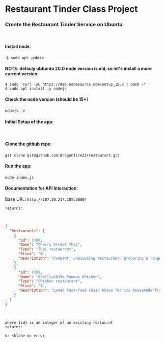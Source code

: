 
# Restaurant Tinder Class Project





### Create the Restaurant Tinder Service on Ubuntu
​
#### Install node:
​
`$ sudo apt update`
​
#### NOTE: defauly ubbuntu 20.0 node version is old, so let's install a more current version:
```
$ sudo 'curl -sL https://deb.nodesource.com/setup_15.x | bash -'
$ sudo apt install -y nodejs
```
#### Check the node version (should be 15+)
`nodejs -v`
​
#### Initial Setup of the app:
​
#### Clone the github repo:
`git clone git@github.com:dragonfire22/restaurant.git`
​
#### Run the app:
`node index.js`
​
#### Documentation for API Interaction:
Base URL: `http://107.20.217.108:3000/`
​
```/listrestaurants
returns: 
```
​
```JSON
{
  "Restaurants": [
    {
      "id": 1000,
      "Name": "Cherry Street Thai",
      "Type": "Thai restaurant",
      "Price": "$",
      "Description": "Compact, unassuming restaurant  preparing a range of traditional Thai fare with custom spice levels."
    },
    {
      "id": 1001,
      "Name": "Ezell\u2019s Famous Chicken",
      "Type": "Chicken restaurant",
      "Price": "$",
      "Description": "Local fast-food chain known for its housemade fried chicken, plus down-home sides & desserts."
    }
  ]
}
``` 
​
```/getrestaurant?id={id}
where {id} is an integer of an existing restaurnt
returns:
​
or <blah> on error
```